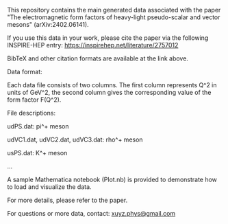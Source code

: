 This repository contains the main generated data associated with the paper "The electromagnetic form factors of heavy-light pseudo-scalar and vector mesons" (arXiv:2402.06141).

If you use this data in your work, please cite the paper via the following INSPIRE-HEP entry: https://inspirehep.net/literature/2757012

BibTeX and other citation formats are available at the link above.

Data format:

Each data file consists of two columns. The first column represents Q^2 in units of GeV^2, the second column gives the corresponding value of the form factor F(Q^2).

File descriptions:

udPS.dat: pi^+ meson

udVC1.dat, udVC2.dat, udVC3.dat: rho^+ meson

usPS.dat: K^+ meson 

…

A sample Mathematica notebook (Plot.nb) is provided to demonstrate how to load and visualize the data.

For more details, please refer to the paper.

For questions or more data, contact: xuyz.phys@gmail.com
